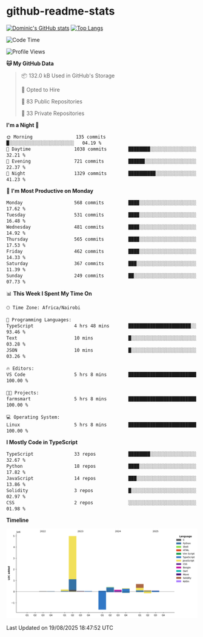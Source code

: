 # github-readme-stats
[![Dominic's GitHub stats](https://github-readme-stats.vercel.app/api?username=Domengo&show_icons=true)](https://github.com/anuraghazra/github-readme-stats)
[![Top Langs](https://github-readme-stats.vercel.app/api/top-langs/?username=Domengo&show_icons=true)](https://github.com/Domengo/github-readme-stats)

<!--START_SECTION:waka-->
![Code Time](http://img.shields.io/badge/Code%20Time-1%2C148%20hrs%2055%20mins-blue)

![Profile Views](http://img.shields.io/badge/Profile%20Views-0-blue)

**🐱 My GitHub Data** 

> 📦 132.0 kB Used in GitHub's Storage 
 > 
> 💼 Opted to Hire
 > 
> 📜 83 Public Repositories 
 > 
> 🔑 33 Private Repositories 
 > 
**I'm a Night 🦉** 

```text
🌞 Morning                135 commits         █░░░░░░░░░░░░░░░░░░░░░░░░   04.19 % 
🌆 Daytime                1038 commits        ████████░░░░░░░░░░░░░░░░░   32.21 % 
🌃 Evening                721 commits         ██████░░░░░░░░░░░░░░░░░░░   22.37 % 
🌙 Night                  1329 commits        ██████████░░░░░░░░░░░░░░░   41.23 % 
```
📅 **I'm Most Productive on Monday** 

```text
Monday                   568 commits         ████░░░░░░░░░░░░░░░░░░░░░   17.62 % 
Tuesday                  531 commits         ████░░░░░░░░░░░░░░░░░░░░░   16.48 % 
Wednesday                481 commits         ████░░░░░░░░░░░░░░░░░░░░░   14.92 % 
Thursday                 565 commits         ████░░░░░░░░░░░░░░░░░░░░░   17.53 % 
Friday                   462 commits         ████░░░░░░░░░░░░░░░░░░░░░   14.33 % 
Saturday                 367 commits         ███░░░░░░░░░░░░░░░░░░░░░░   11.39 % 
Sunday                   249 commits         ██░░░░░░░░░░░░░░░░░░░░░░░   07.73 % 
```


📊 **This Week I Spent My Time On** 

```text
🕑︎ Time Zone: Africa/Nairobi

💬 Programming Languages: 
TypeScript               4 hrs 48 mins       ███████████████████████░░   93.46 % 
Text                     10 mins             █░░░░░░░░░░░░░░░░░░░░░░░░   03.28 % 
JSON                     10 mins             █░░░░░░░░░░░░░░░░░░░░░░░░   03.26 % 

🔥 Editors: 
VS Code                  5 hrs 8 mins        █████████████████████████   100.00 % 

🐱‍💻 Projects: 
farmsmart                5 hrs 8 mins        █████████████████████████   100.00 % 

💻 Operating System: 
Linux                    5 hrs 8 mins        █████████████████████████   100.00 % 
```

**I Mostly Code in TypeScript** 

```text
TypeScript               33 repos            ████████░░░░░░░░░░░░░░░░░   32.67 % 
Python                   18 repos            ████░░░░░░░░░░░░░░░░░░░░░   17.82 % 
JavaScript               14 repos            ███░░░░░░░░░░░░░░░░░░░░░░   13.86 % 
Solidity                 3 repos             █░░░░░░░░░░░░░░░░░░░░░░░░   02.97 % 
CSS                      2 repos             ░░░░░░░░░░░░░░░░░░░░░░░░░   01.98 % 
```



**Timeline**

![Lines of Code chart](https://raw.githubusercontent.com/Domengo/Domengo/main/assets/bar_graph.png)


 Last Updated on 19/08/2025 18:47:52 UTC
<!--END_SECTION:waka-->


